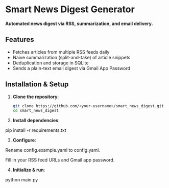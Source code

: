 # Smart News Digest Generator

**Automated news digest via RSS, summarization, and email delivery.**

## Features
- Fetches articles from multiple RSS feeds daily
- Naive summarization (split-and-take) of article snippets
- Deduplication and storage in SQLite
- Sends a plain-text email digest via Gmail App Password

## Installation & Setup
1. **Clone the repository**:
   ```bash
   git clone https://github.com/<your-username>/smart_news_digest.git
   cd smart_news_digest

2. **Install dependencies**:

pip install -r requirements.txt

3. **Configure**:

Rename config.example.yaml to config.yaml.

Fill in your RSS feed URLs and Gmail app password.

4. **Initialize & run**:

python main.py